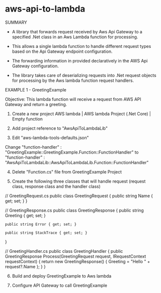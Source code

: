 # aws-api-to-lambda

SUMMARY

- A library that forwards request received by Aws Api Gateway to a specified .Net class in an Aws Lambda function for processing. 

- This allows a single lambda function to handle different request types based on the Api Gateway endpoint configuration.

- The forwarding information in provided declaratively in the AWS Api Gateway configuration.

- The library takes care of deserializing requests into .Net request objects for processing by the Aws lambda function request handlers.


EXAMPLE 1 - GreetingExample

Objective: This lambda function will receive a request from AWS API Gateway and return a greeting.

1. Create a new project
AWS lambda | AWS lambda Project (.Net Core) | Empty function

2. Add project reference to "AwsApiToLambdaLib"


3. Edit "aws-lambda-tools-defaults.json"

Change 
"function-handler" : "GreetingExample::GreetingExample.Function::FunctionHandler"
to
"function-handler" : "AwsApiToLambdaLib::AwsApiToLambdaLib.Function::FunctionHandler"

4. Delete "Function.cs" file from GreetingExample Project

5. Create the following three classes that will handle request (request class, response class and the handler class)

// GreetingRequest.cs
public class GreetingRequest
{
    public string Name { get; set; }
}


// GreetingResponse.cs
public class GreetingResponse
{
    public string Greeting { get; set; }

    public string Error { get; set; }

    public string StackTrace { get; set; }
}


// GreetingHandler.cs
public class GreetingHandler
{
    public GreetingResponse Process(GreetingRequest request, IRequestContext requestContext)
    {
        return new GreetingResponse()
        {
            Greeting = "Hello " + request?.Name
        };
    }
}

6. Build and deploy GreetingExample to Aws lambda


7. Configure API Gateway to call GreetingExample